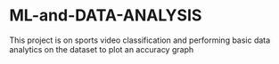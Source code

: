 # ML-and-DATA-ANALYSIS

This project is on sports video classification and performing basic data analytics on the dataset to plot an accuracy graph
